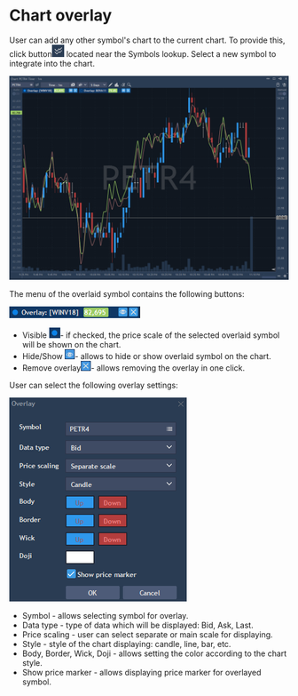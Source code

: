 # Chart overlay

User can add any other symbol's chart to the current chart. To provide this, click button![](../../../.gitbook/assets/46.png) located near the Symbols lookup. Select a new symbol to integrate into the chart.

![](../../../.gitbook/assets/screenshot_1-6.png)

The menu of the overlaid symbol contains the following buttons:

![](../../../.gitbook/assets/visible-1.png)

* Visible ![](../../../.gitbook/assets/visible-copy.png)- if checked, the price scale of the selected overlaid symbol will be shown on the chart.
* Hide/Show ![](../../../.gitbook/assets/50.png)- allows to hide or show overlaid symbol on the chart.
* Remove overlay![](../../../.gitbook/assets/51.png)- allows removing the overlay in one click.

User can select the following overlay settings:

![](../../../.gitbook/assets/52.png)

* Symbol - allows selecting symbol for overlay.
* Data type - type of data which will be displayed: Bid, Ask, Last.
* Price scaling - user can select separate or main scale for displaying.
* Style - style of the chart displaying: candle, line, bar, etc.
* Body, Border, Wick, Doji - allows setting the color according to the chart style.
* Show price marker - allows displaying price marker for overlayed symbol.

